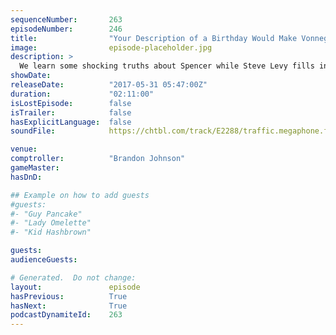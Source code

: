 ```yaml
---
sequenceNumber:       263
episodeNumber:        246
title:                "Your Description of a Birthday Would Make Vonnegut Kill Himself"
image:                episode-placeholder.jpg
description: >
  We learn some shocking truths about Spencer while Steve Levy fills in for him, Fred Stoller delves deep into the writing process of Seinfeld, Dan suspects our guest comptroller (Brandon Johnson) is a time traveler. Featuring Dan Harmon, Brandon Johnson...
showDate:             
releaseDate:          "2017-05-31 05:47:00Z"
duration:             "02:11:00"
isLostEpisode:        false
isTrailer:            false
hasExplicitLanguage:  false
soundFile:            https://chtbl.com/track/E2288/traffic.megaphone.fm/STA3180026616.mp3?updated=1596760999

venue:                
comptroller:          "Brandon Johnson"
gameMaster:           
hasDnD:               

## Example on how to add guests
#guests:
#- "Guy Pancake"
#- "Lady Omelette"
#- "Kid Hashbrown"

guests:
audienceGuests:

# Generated.  Do not change:
layout:               episode
hasPrevious:          True
hasNext:              True
podcastDynamiteId:    263
---
```

